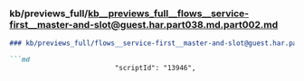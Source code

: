 ### kb/previews_full/kb__previews_full__flows__service-first__master-and-slot@guest.har.part038.md.part002.md

```md
### kb/previews_full/flows__service-first__master-and-slot@guest.har.part038.md (part 002)

```md
                          "scriptId": "13946",
                       
```

```

```
